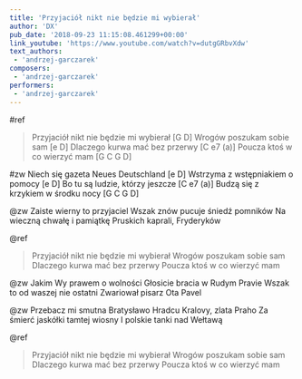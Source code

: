 ```yaml
---
title: 'Przyjaciół nikt nie będzie mi wybierał'
author: 'DX'
pub_date: '2018-09-23 11:15:08.461299+00:00'
link_youtube: 'https://www.youtube.com/watch?v=dutgGRbvXdw'
text_authors:
 - 'andrzej-garczarek'
composers:
 - 'andrzej-garczarek'
performers:
 - 'andrzej-garczarek'
---
```


#ref
>Przyjaciół nikt nie będzie mi wybierał [G D]
>Wrogów poszukam sobie sam [e D]
>Dlaczego kurwa mać bez przerwy [C e7 (a)]
>Poucza ktoś w co wierzyć mam [G C G D]
 
#zw
Niech się gazeta Neues Deutschland [e D]
Wstrzyma z wstępniakiem o pomocy [e D]
Bo tu są ludzie, którzy jeszcze [C e7 (a)]
Budzą się z krzykiem w środku nocy [G C G D]
 
@zw
Zaiste wierny to przyjaciel
Wszak znów pucuje śniedź pomników
Na wieczną chwałę i pamiątkę
Pruskich kaprali, Fryderyków
 
@ref
>Przyjaciół nikt nie będzie mi wybierał
>Wrogów poszukam sobie sam
>Dlaczego kurwa mać bez przerwy
>Poucza ktoś w co wierzyć mam

@zw
Jakim Wy prawem o wolności
Głosicie bracia w Rudym Pravie
Wszak to od waszej nie ostatni
Zwariował pisarz Ota Pavel
 
@zw
Przebacz mi smutna Bratysławo
Hradcu Kralovy, zlata Praho
Za śmierć jaskółki tamtej wiosny
I polskie tanki nad Wełtawą

@ref
>Przyjaciół nikt nie będzie mi wybierał
>Wrogów poszukam sobie sam
>Dlaczego kurwa mać bez przerwy
>Poucza ktoś w co wierzyć mam